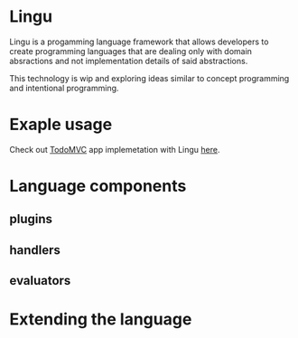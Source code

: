 # Lingu

Lingu is a progamming language framework that allows developers to create programming languages
that are dealing only with domain absractions and not implementation details of said
abstractions.

This technology is wip and exploring ideas similar to concept programming
and intentional programming.

# Exaple usage

Check out [TodoMVC](http://todomvc.com/) app implemetation with Lingu [here](https://github.com/tautvilas/lingu/tree/master/todomvc).

# Language components

## plugins

## handlers

## evaluators

# Extending the language
